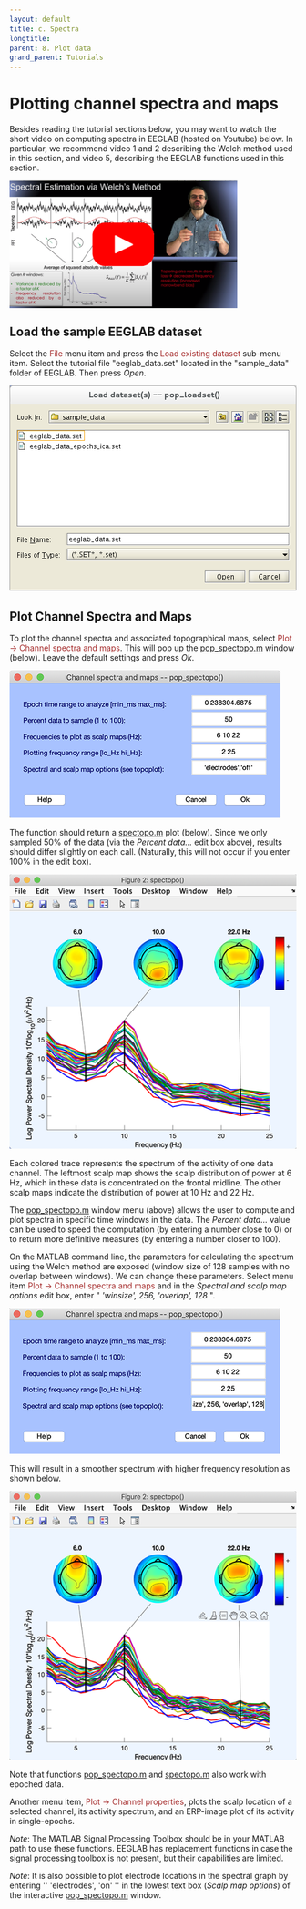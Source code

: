 ```yaml
---
layout: default
title: c. Spectra
longtitle:
parent: 8. Plot data
grand_parent: Tutorials
---
```

Plotting channel spectra and maps
=====================
Besides reading the tutorial sections below, you may want to watch the short video on computing spectra in EEGLAB (hosted on Youtube) below. In particular, we recommend video 1 and 2 describing the Welch method used in this section, and video 5, describing the EEGLAB functions used in this section.

<a href="https://www.youtube.com/playlist?list=PLXc9qfVbMMN2TAoLHVW5NvNmJtwiHurzw"><img align="center" width="400" src= "/assets/images/yt_spectopo2.png"></a>

Load the sample EEGLAB dataset
-----------------

Select the <span style="color: brown">File</span> menu item and press the
<span style="color: brown">Load existing dataset</span> sub-menu item. Select the tutorial file "eeglab_data.set" located in the "sample_data" folder of EEGLAB. Then press *Open*.

![Image:Pop_loadset.png](/assets/images/Pop_loadset.png)

Plot Channel Spectra and Maps
-----------------

To plot the channel spectra and associated topographical maps, select
<span style="color: brown">Plot → Channel spectra and maps</span>. This will pop up the [pop_spectopo.m](http://sccn.ucsd.edu/eeglab/locatefile.php?file=pop_spectopo.m) window (below). 
Leave the default settings and press *Ok*.

![](/assets/images/spectopo1gui.png)

The function should return a [spectopo.m](http://sccn.ucsd.edu/eeglab/locatefile.php?file=spectopo.m) plot (below).
Since we only sampled 50% of the data (via the *Percent data...* edit
box above), results should differ slightly on each call. (Naturally,
this will not occur if you enter 100% in the edit box).

![](/assets/images/spectopo1plot.png)

Each colored trace represents the spectrum of the activity of one data
channel. The leftmost scalp map shows the scalp distribution of power
at 6 Hz, which in these data is concentrated on the frontal midline.
The other scalp maps indicate the distribution of power at 10 Hz and
22 Hz.

The [pop_spectopo.m](http://sccn.ucsd.edu/eeglab/locatefile.php?file=pop_spectopo.m) window menu (above) allows the user to
compute and plot spectra in specific time windows in the data. The
*Percent data...* value can be used to speed the computation (by
entering a number close to 0) or to return more definitive measures
(by entering a number closer to 100).

On the MATLAB command line, the parameters for calculating the spectrum using
the Welch method are exposed (window size of 128 samples with no overlap between
windows). We can change these parameters. Select menu item <span style="color: brown">Plot → Channel spectra and maps</span> and in the *Spectral and scalp map options* edit box, enter
" *'winsize', 256, 'overlap', 128* ". 

![](/assets/images/spectopo2gui.png)

This will result in a smoother spectrum with higher frequency
resolution as shown below.

![](/assets/images/spectopo2plot.png)


Note that functions [pop_spectopo.m](http://sccn.ucsd.edu/eeglab/locatefile.php?file=pop_spectopo) and [spectopo.m](http://sccn.ucsd.edu/eeglab/locatefile.php?file=spectopo.m) also work with epoched data.

Another menu item, <span style="color: brown">Plot → Channel properties</span>, plots the scalp location of a selected channel, its
activity spectrum, and an ERP-image plot of its activity in
single-epochs.

*Note*: The MATLAB Signal Processing Toolbox should be in your MATLAB path to use these functions. EEGLAB has replacement functions in case the signal processing toolbox is not present, but their capabilities are limited. 

*Note*: It is also possible to plot electrode locations in the spectral
graph by entering '' 'electrodes', 'on' '' in the lowest text box
(*Scalp map options*) of the interactive [pop_spectopo.m](http://sccn.ucsd.edu/eeglab/locatefile.php?file=pop_spectopo.m)
window.

